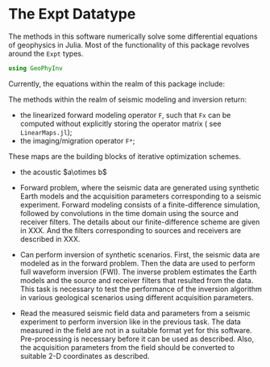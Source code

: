 # The Expt Datatype

The methods in this software numerically solve some
differential equations of geophysics in Julia.
Most of the functionality of this package revolves around the `Expt` types.

```julia
using GeoPhyInv
```
Currently, the equations within the realm of this package
include:

The methods within the realm of seismic modeling and inversion return:

* the linearized forward modeling operator `F`, such that
`Fx` can be computed without explicitly storing the operator matrix (
 see `LinearMaps.jl`);
* the imaging/migration operator `F*`;

These maps are the building blocks of iterative optimization schemes.
* the acoustic
\$a\otimes b\$

* Forward problem, where the seismic data are generated
using synthetic Earth models and the acquisition parameters
corresponding to a seismic experiment.
Forward modeling consists of a finite-difference simulation, followed
by convolutions in the time domain using the source and
receiver filters. The details about our finite-difference
scheme are given in XXX.
And the filters corresponding to
sources and receivers are described in XXX.

* Can perform inversion of synthetic scenarios.
First, the seismic data are modeled as in the forward problem. Then the
data are used to perform full waveform inversion (FWI). The inverse
problem estimates
the Earth models and the source and receiver filters
that resulted from the data.
This task is necessary to test the performance of the inversion algorithm
in various geological scenarios using different acquisition parameters.

* Read
the measured seismic field data and parameters from a seismic experiment
to perform inversion like in the previous task.
The data measured in the field are not in a suitable format
yet for this software.
Pre-processing is necessary before it can be used as described.
Also, the acquisition parameters from the field
should be
converted to suitable 2-D coordinates as described.
